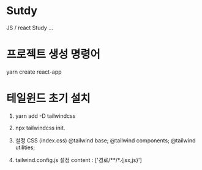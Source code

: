 # Sutdy

JS / react Study ... 


# 프로젝트 생성 명령어 
yarn create react-app 

# 테일윈드 초기 설치
1. yarn add -D tailwindcss
2. npx tailwindcss init.
3. 설정 CSS (index.css)
@tailwind base;
@tailwind components;
@tailwind utilities;

4. tailwind.config.js 설정
content : ['경로/**/*.{jsx,js}']
